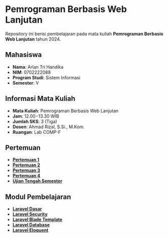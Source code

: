 # Pemrograman Berbasis Web Lanjutan

Repository ini berisi pembelajaran pada mata kuliah **Pemrograman Berbasis Web Lanjutan** tahun 2024.

## Mahasiswa
- **Nama**: Arlan Tri Handika
- **NIM**: 0702222088
- **Program Studi**: Sistem Informasi
- **Semester**: V

## Informasi Mata Kuliah
- **Mata Kuliah**: Pemrograman Berbasis Web Lanjutan
- **Jam**: 12.00−13.30 WIB
- **Jumlah SKS**: 3 (Tiga)
- **Dosen**: Ahmad Rizal, S.Si., M.Kom.
- **Ruangan**: Lab COMP-F

## Pertemuan
- [**Pertemuan 1**](./pertemuan-1/)
- [**Pertemuan 2**](./pertemuan-2/)
- [**Pertemuan 3**](./pertemuan-3/)
- [**Pertemuan 4**](./pertemuan-4/)
- [**Ujian Tengah Semester**](./midkel01/)

## Modul Pembelajaran
- [**Laravel Dasar**](./modul/Laravel%20Dasar.pptx)
- [**Laravel Security**](./modul/Laravel%20Security.pdf)
- [**Laravel Blade Template**](./modul/Laravel%20Blade%20Template.pptx)
- [**Laravel Database**](./modul/Laravel%20Database.pptx)
- [**Laravel Eloquent**](./modul/Laravel%20Eloquent.pptx)
